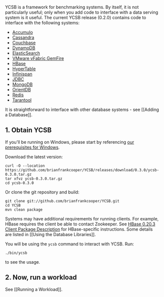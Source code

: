 YCSB is a framework for benchmarking systems. By itself, it is not particularly useful; only when you add code to interface with a data serving system is it useful. The current YCSB release (0.2.0) contains code to interface with the following systems:

- [Accumulo](https://accumulo.apache.org/)
- [Cassandra](http://cassandra.apache.org/)
- [Couchbase](http://www.couchbase.com/)
- [DynamoDB](http://aws.amazon.com/dynamodb/)
- [ElasticSearch](https://www.elastic.co/products/elasticsearch)
- [VMware vFabric GemFire](http://www.vmware.com/products/application-platform/vfabric-gemfire/overview.html)
- [HBase](http://hbase.apache.org/)
- [HyperTable](http://www.hypertable.com/)
- [Infinispan](http://www.jboss.org/infinispan)
- [JDBC](http://www.oracle.com/technetwork/java/javase/jdbc/index.html)
- [MongoDB](http://www.mongodb.org/)
- [OrientDB](http://www.orientdb.org/)
- [Redis](http://redis.io/)
- [Tarantool](http://tarantool.org/)


It is straightforward to interface with other database systems - see [[Adding a Database]].

## 1. Obtain YCSB

If you'll be running on Windows, please start by referencing [our prerequisites for Windows](https://github.com/brianfrankcooper/YCSB/wiki/Prerequisites-for-Windows).

Download the latest version:

    curl -O --location https://github.com/brianfrankcooper/YCSB/releases/download/0.3.0/ycsb-0.3.0.tar.gz
    tar xfvz ycsb-0.3.0.tar.gz
    cd ycsb-0.3.0

Or clone the git repository and build:

    git clone git://github.com/brianfrankcooper/YCSB.git
    cd YCSB
    mvn clean package

Systems may have additional requirements for running clients.  For example, HBase requires the client be able to contact Zookeeper.  See <A HREF="http://hadoop.apache.org/hbase/docs/r0.20.3/api/org/apache/hadoop/hbase/client/package-summary.html#package_description">HBase 0.20.3 Client Package Description</A> for HBase-specific instructions. Some details are listed in [[Using the Database Libraries]].

You will be using the `ycsb` command to interact with YCSB. Run:

    ./bin/ycsb

to see the usage. 

## 2. Now, run a workload

See [[Running a Workload]].